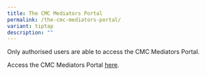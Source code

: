 ```yaml
---
title: The CMC Mediators Portal
permalink: /the-cmc-mediators-portal/
variant: tiptap
description: ""
---
```

<p>Only authorised users are able to access the CMC Mediators Portal.</p>
<p>Access the CMC Mediators Portal <a href="https://eservices.mlaw.gov.sg/cmc/mediatorsportal/login" rel="noopener noreferrer nofollow" target="_blank"><u>here</u></a>.</p>